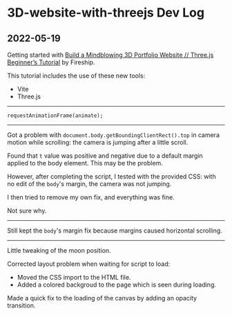 # 3D-website-with-threejs Dev Log

## 2022-05-19

Getting started with [Build a Mindblowing 3D Portfolio Website // Three.js Beginner’s Tutorial](https://youtu.be/Q7AOvWpIVHU) by Fireship.

This tutorial includes the use of these new tools:

- Vite
- Three.js

---

`requestAnimationFrame(animate);`

---

Got a problem with `document.body.getBoundingClientRect().top` in camera motion
while scrolling: the camera is jumping after a little scroll.

Found that `t` value was positive and negative due to a default margin applied to the body element. This may be the problem.

However, after completing the script, I tested with the provided CSS: with no
edit of the `body`'s margin, the camera was not jumping.

I then tried to remove my own fix, and everything was fine.

Not sure why.

---

Still kept the `body`'s margin fix because margins caused horizontal
scrolling.

---

Little tweaking of the moon position.

Corrected layout problem when waiting for script to load:

- Moved the CSS import to the HTML file.
- Added a colored backgroud to the page which is seen during loading.

Made a quick fix to the loading of the canvas by adding an opacity transition.
